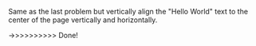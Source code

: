 
Same as the last problem but vertically align the "Hello World" text to the center of the page vertically and horizontally.



->>>>>>>>>> Done!